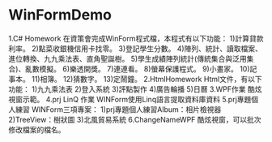 # WinFormDemo
1.C# Homework
在資策會完成WinForm程式檔，本程式有以下功能：
1)計算貸款利率。
2)點菜收銀機信用卡找零。
3)登記學生分數。
4)陣列、統計、讀取檔案、進位轉換、九九乘法表、直角聖誕樹。
5)學生成績陣列統計(傳統集合與泛用集合)、亂數模擬。
6)樂透開獎。
7)連連看。
8)螢幕保護程式。
9)小畫家。
10)記事本。
11)相簿。
12)猜數字。
13)定鬧鐘。
2.HtmlHomework
Html文件，有以下功能：
1)九九乘法表
2)登入系統
3)評點製作
4)廣告輪播
5)日曆
3.WPF作業
酷炫視窗示範。
4.prj LinQ 作業
WINForm使用Linq語言提取資料庫資料
5.prj專題個人練習
WINForm三項專案：
1)prj專題個人練習Album：相片檢視器
2)TreeView：樹狀圖
3)北風貿易系統
6.ChangeNameWPF
酷炫視窗，可以批次修改檔案的檔名。

